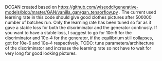 DCGAN created based on https://github.com/wiseodd/generative-models/blob/master/GAN/vanilla_gan/gan_tensorflow.py . The current used learning 
rate in this code should give good clothes pictures after 500000 number of batches run. Only the learning rate has been tuned so far as it 
gave a stable loss for both the discriminator and the generator continusly. If you want to have a stable loss, I suggest to go for 10e-5 for
the discriminator and 10e-4 for the generator, if the equilibrium still collapses, got for 10e-6 and 10e-4 respectively.
TODO: tune parameters/architecture of the discriminator and increase the learning rate so not have to wait for very long for good looking pictures.
